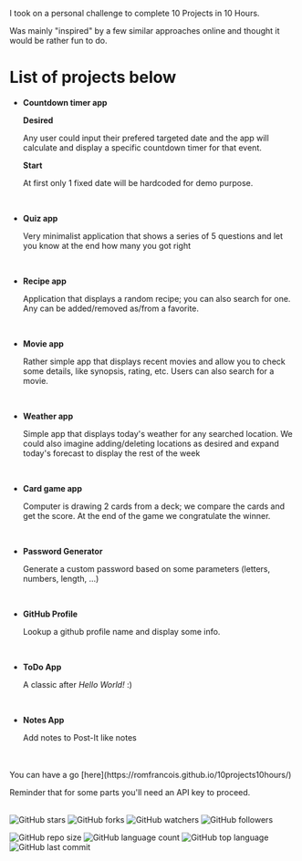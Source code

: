 I took on a personal challenge to complete 10 Projects in 10 Hours.

Was mainly "inspired" by a few similar approaches online and thought it would be rather fun to do.

# List of projects below

* **Countdown timer app**

    **Desired**

    Any user could input their prefered targeted date and the app will calculate and display a specific countdown timer for that event.

    **Start**

    At first only 1 fixed date will be hardcoded for demo purpose.

<br>

* **Quiz app**

    Very minimalist application that shows a series of 5 questions and let you know at the end how many you got right

<br>

* **Recipe app**

    Application that displays a random recipe; you can also search for one.
    Any can be added/removed as/from a favorite.

<br>

* **Movie app**

    Rather simple app that displays recent movies and allow you to check some details, like synopsis, rating, etc.
    Users can also search for a movie.

<br>

* **Weather app**

    Simple app that displays today's weather for any searched location.
    We could also imagine adding/deleting locations as desired and expand today's forecast to display the rest of the week

<br>

* **Card game app**

    Computer is drawing 2 cards from a deck; we compare the cards and get the score.
    At the end of the game we congratulate the winner.

<br>

* **Password Generator**

    Generate a custom password based on some parameters (letters, numbers, length, ...)

<br>

* **GitHub Profile**

    Lookup a github profile name and display some info.

<br>

* **ToDo App**

    A classic after _Hello World!_ :)

<br>

* **Notes App**

    Add notes to Post-It like notes

<br>
<br>
You can have a go [here](https://romfrancois.github.io/10projects10hours/)

Reminder that for some parts you'll need an API key to proceed.
<br>
<br>

![GitHub stars](https://img.shields.io/github/stars/romfrancois/10projects10hours?style=social)
![GitHub forks](https://img.shields.io/github/forks/romfrancois/10projects10hours?style=social)
![GitHub watchers](https://img.shields.io/github/watchers/romfrancois/10projects10hours?style=social)
![GitHub followers](https://img.shields.io/github/followers/romfrancois?style=social)

![GitHub repo size](https://img.shields.io/github/repo-size/romfrancois/10projects10hours?style=plastic)
![GitHub language count](https://img.shields.io/github/languages/count/romfrancois/10projects10hours?style=plastic)
![GitHub top language](https://img.shields.io/github/languages/top/romfrancois/10projects10hours?style=plastic)
![GitHub last commit](https://img.shields.io/github/last-commit/romfrancois/10projects10hours?color=red&style=plastic)